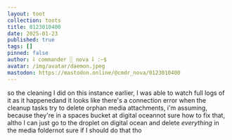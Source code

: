 ```yaml
---
layout: toot
collection: toots
title: 0123010400
date: 2025-01-23
published: true
tags: []
pinned: false
author: ⸸ commander ░ nova ⸸ :~$
avatar: /img/avatar/daemon.jpeg
mastodon: https://mastodon.online/@cmdr_nova/0123010400
---
```


so the cleaning I did on this instance earlier, I was able to watch full logs of it as it happenedand it looks like there's a connection error when the cleanup tasks try to delete orphan media attachments, i'm assuming, because they're in a spaces bucket at digital oceannot sure how to fix that, altho I can just go to the droplet on digital ocean and delete _everything_ in the media foldernot sure if I should do that tho
